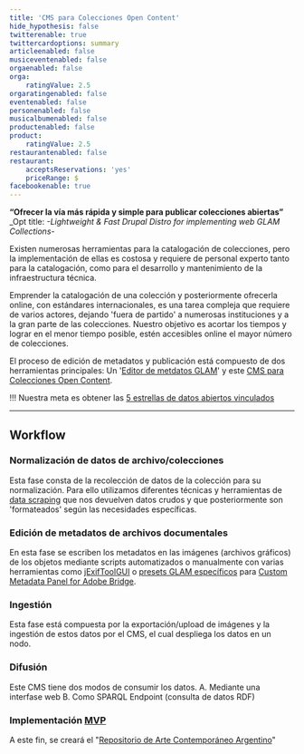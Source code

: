 ```yaml
---
title: 'CMS para Colecciones Open Content'
hide_hypothesis: false
twitterenable: true
twittercardoptions: summary
articleenabled: false
musiceventenabled: false
orgaenabled: false
orga:
    ratingValue: 2.5
orgaratingenabled: false
eventenabled: false
personenabled: false
musicalbumenabled: false
productenabled: false
product:
    ratingValue: 2.5
restaurantenabled: false
restaurant:
    acceptsReservations: 'yes'
    priceRange: $
facebookenable: true
---
```


**“Ofrecer la vía más rápida y simple para publicar colecciones abiertas”**
_Opt title: _-Lightweight & Fast Drupal Distro for implementing web GLAM Collections-_

Existen numerosas herramientas para la catalogación de colecciones, pero la implementación de ellas es costosa y requiere de personal experto tanto para la catalogación, como para el desarrollo y mantenimiento de la infraestructura técnica. 

Emprender la catalogación de una colección y posteriormente ofrecerla online, con estándares internacionales, es una tarea compleja que requiere de varios actores, dejando 'fuera de partido' a numerosas instituciones y a la gran parte de las colecciones.
Nuestro objetivo es acortar los tiempos y lograr en el menor tiempo posible, estén accesibles online el mayor número de colecciones.

El proceso de edición de metadatos y publicación está compuesto de dos herramientas principales: Un '[Editor de metdatos GLAM](https://docs.museosabiertos.org/editor-de-metadatos)' y este [CMS para Colecciones Open Content](https://docs.museosabiertos.org/cms-para-colecciones-open-content).

!!! Nuestra meta es obtener las [5 estrellas de datos abiertos vinculados](https://5stardata.info/es/) 

---

## Workflow

### Normalización de datos de archivo/colecciones
Esta fase consta de la recolección de datos de la colección para su normalización. Para ello utilizamos diferentes técnicas y herramientas de [data scraping](https://en.wikipedia.org/wiki/Data_scraping) que nos devuelven datos crudos y que posteriormente son 'formateados' según las necesidades específicas.

### Edición de metadatos de archivos documentales
En esta fase se escriben los metadatos en las imágenes (archivos gráficos) de los objetos mediante scripts automatizados o manualmente con varias herramientas como [jExifToolGUI](https://github.com/hvdwolf/jExifToolGUI) o [presets GLAM específicos](https://github.com/MuseosAbiertos/Adobe-Bridge-Custom-Metadata-JSON-Presets) para [Custom Metadata Panel for Adobe Bridge](https://github.com/adobe-dmeservices/custom-metadata).

### Ingestión
Esta fase está compuesta por la exportación/upload de imágenes y la ingestión de estos datos por el CMS, el cual despliega los datos en un nodo.

### Difusión
Este CMS tiene dos modos de consumir los datos. 
A. Mediante una interfase web
B. Como SPARQL Endpoint (consulta de datos RDF)


### Implementación [MVP](https://es.wikipedia.org/wiki/Producto_viable_m%C3%ADnimo)

A este fin, se creará el "[Repositorio de Arte Contemporáneo Argentino](https://docs.museosabiertos.org/repositorio-de-artistas-contemporaneos-argentinos)"
